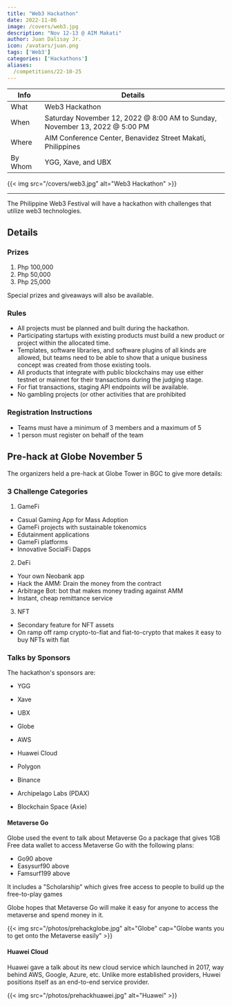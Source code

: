 ```yaml
---
title: "Web3 Hackathon"
date: 2022-11-06
image: /covers/web3.jpg
description: "Nov 12-13 @ AIM Makati"
author: Juan Dalisay Jr.
icon: /avatars/juan.png
tags: ['Web3']
categories: ['Hackathons']
aliases:
  /competitions/22-10-25
---
```



Info | Details 
--- | ---
What | Web3 Hackathon
When | Saturday November 12, 2022 @ 8:00 AM to Sunday, November 13, 2022 @ 5:00 PM
Where | AIM Conference Center, Benavidez Street Makati, Philippines
By Whom | YGG, Xave, and UBX

{{< img src="/covers/web3.jpg" alt="Web3 Hackathon" >}}

---

The Philippine Web3 Festival will have a hackathon with challenges that utilize web3 technologies. 

## Details

### Prizes

1. Php 100,000
2. Php 50,000
3. Php 25,000

Special prizes and giveaways will also be available.

### Rules

- All projects must be planned and built during the hackathon. 
- Participating startups with existing products must build a new product or project within the allocated time.
- Templates, software libraries, and software plugins of all kinds are allowed, but teams need to be able to show that a unique business concept was created from those existing tools.
- All products that integrate with public blockchains may use either testnet or mainnet for their transactions during the judging stage. 
- For fiat transactions, staging API endpoints will be available.
- No gambling projects (or other activities that are prohibited

### Registration Instructions

- Teams must have a minimum of 3 members and a maximum of 5
- 1 person must register on behalf of the team


## Pre-hack at Globe November 5

The organizers held a pre-hack at Globe Tower in BGC to give more details: 

### 3 Challenge Categories

1. GameFi
  - Casual Gaming App for Mass Adoption
  - GameFi projects with sustainable tokenomics
  - Edutainment applications
  - GameFi platforms 
  - Innovative SocialFi Dapps

2. DeFi
  - Your own Neobank app
  - Hack the AMM: Drain the money from the contract
  - Arbitrage Bot: bot that makes money trading against AMM
  - Instant, cheap remittance service

3. NFT
  - Secondary feature for NFT assets
  - On ramp off ramp crypto-to-fiat and fiat-to-crypto that makes it easy to buy NFTs with fiat


### Talks by Sponsors

The hackathon's sponsors are:

- YGG
- Xave
- UBX

- Globe
- AWS
- Huawei Cloud

- Polygon
- Binance

- Archipelago Labs (PDAX)
- Blockchain Space (Axie)


#### Metaverse Go

Globe used the event to talk about Metaverse Go a package that gives 1GB Free data wallet to access Metaverse Go with the following plans:

- Go90 above
- Easysurf90 above
- Famsurf199 above

It includes a "Scholarship" which gives free access to people to build up the free-to-play games

Globe hopes that Metaverse Go will make it easy for anyone to access the metaverse and spend money in it.

{{< img src="/photos/prehackglobe.jpg" alt="Globe" cap="Globe wants you to get onto the Metaverse easily" >}}




#### Huawei Cloud

Huawei gave a talk about its new cloud service which launched in 2017, way behind AWS, Google, Azure, etc. Unlike more established providers, Huwei positions itself as an end-to-end service provider. 

{{< img src="/photos/prehackhuawei.jpg" alt="Huawei" >}}

